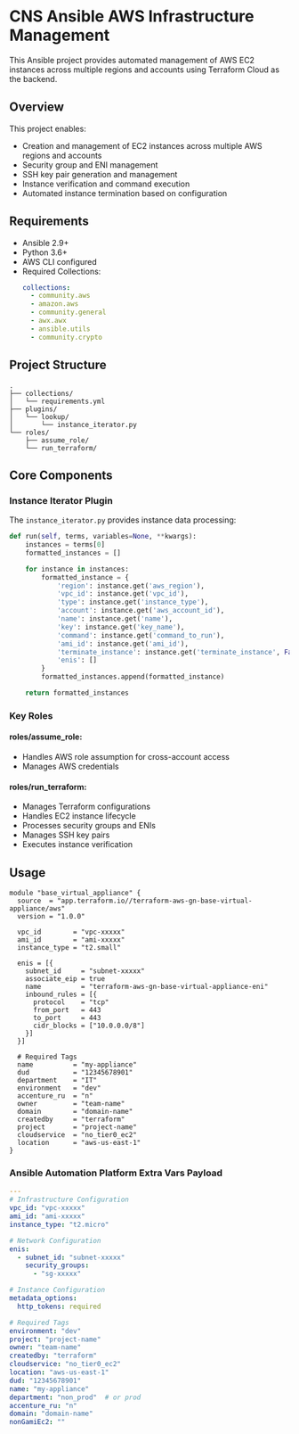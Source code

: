 # CNS Ansible AWS Infrastructure Management

This Ansible project provides automated management of AWS EC2 instances across multiple regions and accounts using Terraform Cloud as the backend.

## Overview

This project enables:
- Creation and management of EC2 instances across multiple AWS regions and accounts
- Security group and ENI management
- SSH key pair generation and management
- Instance verification and command execution
- Automated instance termination based on configuration

## Requirements

- Ansible 2.9+
- Python 3.6+
- AWS CLI configured
- Required Collections:
  ```yaml
  collections:
    - community.aws
    - amazon.aws
    - community.general
    - awx.awx
    - ansible.utils
    - community.crypto
  ```

## Project Structure

```
.
├── collections/
│   └── requirements.yml
├── plugins/
│   └── lookup/
│       └── instance_iterator.py
└── roles/
    ├── assume_role/
    └── run_terraform/
```

## Core Components

### Instance Iterator Plugin
The `instance_iterator.py` provides instance data processing:

```python
def run(self, terms, variables=None, **kwargs):
    instances = terms[0]
    formatted_instances = []

    for instance in instances:
        formatted_instance = {
            'region': instance.get('aws_region'),
            'vpc_id': instance.get('vpc_id'),
            'type': instance.get('instance_type'),
            'account': instance.get('aws_account_id'),
            'name': instance.get('name'),
            'key': instance.get('key_name'),
            'command': instance.get('command_to_run'),
            'ami_id': instance.get('ami_id'),
            'terminate_instance': instance.get('terminate_instance', False),
            'enis': []
        }
        formatted_instances.append(formatted_instance)

    return formatted_instances
```

### Key Roles

#### roles/assume_role:
- Handles AWS role assumption for cross-account access
- Manages AWS credentials

#### roles/run_terraform:
- Manages Terraform configurations
- Handles EC2 instance lifecycle
- Processes security groups and ENIs
- Manages SSH key pairs
- Executes instance verification

## Usage

```hcl
module "base_virtual_appliance" {
  source  = "app.terraform.io//terraform-aws-gn-base-virtual-appliance/aws"
  version = "1.0.0"

  vpc_id        = "vpc-xxxxx"
  ami_id        = "ami-xxxxx"
  instance_type = "t2.small"

  enis = [{
    subnet_id     = "subnet-xxxxx"
    associate_eip = true
    name          = "terraform-aws-gn-base-virtual-appliance-eni"
    inbound_rules = [{
      protocol    = "tcp"
      from_port   = 443
      to_port     = 443
      cidr_blocks = ["10.0.0.0/8"]
    }]
  }]

  # Required Tags
  name          = "my-appliance"
  dud           = "12345678901"
  department    = "IT"
  environment   = "dev"
  accenture_ru  = "n"
  owner         = "team-name"
  domain        = "domain-name"
  createdby     = "terraform"
  project       = "project-name"
  cloudservice  = "no_tier0_ec2"
  location      = "aws-us-east-1"
}
```

### Ansible Automation Platform Extra Vars Payload

```yaml
---
# Infrastructure Configuration
vpc_id: "vpc-xxxxx"
ami_id: "ami-xxxxx"
instance_type: "t2.micro"

# Network Configuration
enis:
  - subnet_id: "subnet-xxxxx"
    security_groups:
      - "sg-xxxxx"

# Instance Configuration
metadata_options:
  http_tokens: required

# Required Tags
environment: "dev"
project: "project-name"
owner: "team-name"
createdby: "terraform"
cloudservice: "no_tier0_ec2"
location: "aws-us-east-1"
dud: "12345678901"
name: "my-appliance"
department: "non_prod"  # or prod
accenture_ru: "n"
domain: "domain-name"
nonGamiEc2: ""
```
